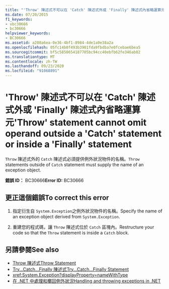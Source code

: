 ```yaml
---
title: "'Throw' 陳述式不可以在 'Catch' 陳述式外或 'Finally' 陳述式內省略運算元"
ms.date: 07/20/2015
f1_keywords:
- vbc30666
- bc30666
helpviewer_keywords:
- BC30666
ms.assetid: a208a6ea-0e36-4bf1-8984-4de1a0e38a2a
ms.openlocfilehash: 05fc14b0f493b3901fda9fbdba7e0fcebae6bea5
ms.sourcegitcommit: bf5c5850654187705bc94cc40ebfb62fe346ab02
ms.translationtype: MT
ms.contentlocale: zh-TW
ms.lasthandoff: 09/23/2020
ms.locfileid: "91068891"
---
```

# <a name="throw-statement-cannot-omit-operand-outside-a-catch-statement-or-inside-a-finally-statement"></a><span data-ttu-id="280d9-102">'Throw' 陳述式不可以在 'Catch' 陳述式外或 'Finally' 陳述式內省略運算元</span><span class="sxs-lookup"><span data-stu-id="280d9-102">'Throw' statement cannot omit operand outside a 'Catch' statement or inside a 'Finally' statement</span></span>

<span data-ttu-id="280d9-103">`Throw` 陳述式外的 `Catch` 陳述式必須提供例外狀況物件的名稱。</span><span class="sxs-lookup"><span data-stu-id="280d9-103">`Throw` statements outside of `Catch` statement must supply the name of an exception object.</span></span>  
  
 <span data-ttu-id="280d9-104">**錯誤 ID：** BC30666</span><span class="sxs-lookup"><span data-stu-id="280d9-104">**Error ID:** BC30666</span></span>  
  
## <a name="to-correct-this-error"></a><span data-ttu-id="280d9-105">更正這個錯誤</span><span class="sxs-lookup"><span data-stu-id="280d9-105">To correct this error</span></span>  
  
1. <span data-ttu-id="280d9-106">指定衍生自 `System.Exception`之例外狀況物件的名稱。</span><span class="sxs-lookup"><span data-stu-id="280d9-106">Specify the name of an exception object derived from `System.Exception`.</span></span>  
  
2. <span data-ttu-id="280d9-107">重建您的程式碼，讓 `Throw` 陳述式位於 `Catch` 區塊內。</span><span class="sxs-lookup"><span data-stu-id="280d9-107">Restructure your code so that the `Throw` statement is inside a `Catch` block.</span></span>  
  
## <a name="see-also"></a><span data-ttu-id="280d9-108">另請參閱</span><span class="sxs-lookup"><span data-stu-id="280d9-108">See also</span></span>

- [<span data-ttu-id="280d9-109">Throw 陳述式</span><span class="sxs-lookup"><span data-stu-id="280d9-109">Throw Statement</span></span>](../language-reference/statements/throw-statement.md)
- [<span data-ttu-id="280d9-110">Try...Catch...Finally 陳述式</span><span class="sxs-lookup"><span data-stu-id="280d9-110">Try...Catch...Finally Statement</span></span>](../language-reference/statements/try-catch-finally-statement.md)
- <xref:System.Exception?displayProperty=nameWithType>
- [<span data-ttu-id="280d9-111">在 .NET 中處理和擲回例外狀況</span><span class="sxs-lookup"><span data-stu-id="280d9-111">Handling and throwing exceptions in .NET</span></span>](../../standard/exceptions/index.md)
